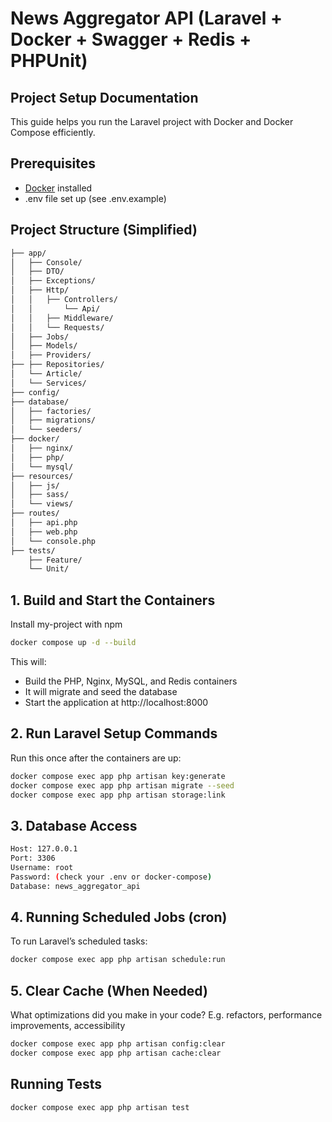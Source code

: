 # News Aggregator API (Laravel + Docker + Swagger + Redis + PHPUnit)


## Project Setup Documentation

This guide helps you run the Laravel project with Docker and Docker Compose efficiently.

## Prerequisites

* [Docker](https://www.docker.com/products/docker-desktop/) installed
* .env file set up (see .env.example)

## Project Structure (Simplified)

```bash
├── app/
│   ├── Console/
│   ├── DTO/
│   ├── Exceptions/
│   ├── Http/
│   │   ├── Controllers/
│   │       └── Api/
│   │   ├── Middleware/
│   │   └── Requests/
│   ├── Jobs/
│   ├── Models/
│   ├── Providers/
├── ├── Repositories/
│   └── Article/
│   └── Services/
├── config/
├── database/
│   ├── factories/
│   ├── migrations/
│   └── seeders/
├── docker/
│   ├── nginx/
│   ├── php/
│   └── mysql/
├── resources/
│   ├── js/
│   ├── sass/
│   └── views/
├── routes/
│   ├── api.php
│   ├── web.php
│   └── console.php
├── tests/
    ├── Feature/
    └── Unit/
```


## 1. Build and Start the Containers

Install my-project with npm

```bash
docker compose up -d --build
```
This will:
* Build the PHP, Nginx, MySQL, and Redis containers
* It will migrate and seed the database
* Start the application at http://localhost:8000
## 2. Run Laravel Setup Commands

Run this once after the containers are up:
```bash
docker compose exec app php artisan key:generate
docker compose exec app php artisan migrate --seed
docker compose exec app php artisan storage:link
```


## 3. Database Access

```bash
Host: 127.0.0.1
Port: 3306
Username: root
Password: (check your .env or docker-compose)
Database: news_aggregator_api
```


## 4. Running Scheduled Jobs (cron)

To run Laravel’s scheduled tasks:

```bash
docker compose exec app php artisan schedule:run
```

## 5. Clear Cache (When Needed)

What optimizations did you make in your code? E.g. refactors, performance improvements, accessibility

```bash
docker compose exec app php artisan config:clear
docker compose exec app php artisan cache:clear
```

## Running Tests

```bash
docker compose exec app php artisan test
```
